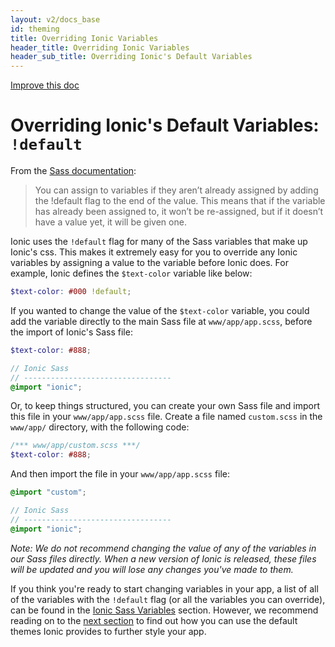 ```yaml
---
layout: v2/docs_base
id: theming
title: Overriding Ionic Variables
header_title: Overriding Ionic Variables
header_sub_title: Overriding Ionic's Default Variables
---
```

<div class="improve-docs">
  <a href='https://github.com/driftyco/ionic-site/edit/master/docs/v2/theming/overriding-ionic/index.md'>
    Improve this doc
  </a>
</div>

<h1 class="title">Overriding Ionic's Default Variables: <code>!default</code></h1>

From the [Sass documentation](http://sass-lang.com/documentation/file.SASS_REFERENCE.html#variable_defaults_):

> You can assign to variables if they aren’t already assigned by adding the !default flag to the end of the value. This means that if the variable has already been assigned to, it won’t be re-assigned, but if it doesn’t have a value yet, it will be given one.

Ionic uses the `!default` flag for many of the Sass variables that make up Ionic's css. This makes it extremely easy for you to override any Ionic variables by assigning a value to the variable before Ionic does. For example, Ionic defines the `$text-color` variable like below:

```scss
$text-color: #000 !default;
```

If you wanted to change the value of the `$text-color` variable, you could add the variable directly to the main Sass file at `www/app/app.scss`, before the import of Ionic's Sass file:

```scss
$text-color: #888;

// Ionic Sass
// ---------------------------------
@import "ionic";
```

Or, to keep things structured, you can create your own Sass file and import this file in your `www/app/app.scss` file. Create a file named `custom.scss` in the `www/app/` directory, with the following code:

```scss
/*** www/app/custom.scss ***/
$text-color: #888;
```

And then import the file in your `www/app/app.scss` file:

```scss
@import "custom";

// Ionic Sass
// ---------------------------------
@import "ionic";
```

<em>Note: We do not recommend changing the value of any of the variables in our Sass files directly. When a new version of Ionic is released, these files will be updated and you will lose any changes you've made to them.</em>

If you think you're ready to start changing variables in your app, a list of all of the variables with the `!default` flag (or all the variables you can override), can be found in the [Ionic Sass Variables](../ionic-variables/) section. However, we recommend reading on to the [next section](../ionic-themes/) to find out how you can use the default themes Ionic provides to further style your app.
